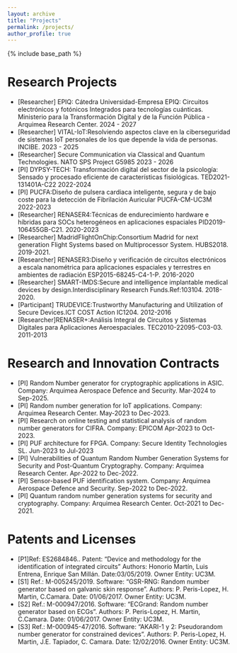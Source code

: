 ```yaml
---
layout: archive
title: "Projects"
permalink: /projects/
author_profile: true
---
```


{% include base_path %}

Research Projects
======
- [Researcher] EPIQ: Cátedra Universidad-Empresa EPIQ: Circuitos electrónicos y fotónicos Integrados para tecnologías cuánticas. Ministerio para la Transformación Digital y de la Función Pública - Arquimea Research Center. 2024 - 2027
- [Researcher] VITAL-IoT:Resolviendo aspectos clave en la ciberseguridad de sistemas IoT personales de los que depende la vida de personas. INCIBE. 2023 - 2025 
- [Researcher] Secure Communication via Classical and Quantum Technologies. NATO SPS Project G5985 2023 - 2026 
- [PI] DYPSY-TECH: Transformación digital del sector de la psicología: Sensado y procesado eficiente de características fisiológicas. TED2021-131401A-C22 2022-2024
- [PI] PUCFA:Diseño de pulsera cardiaca inteligente, segura y de bajo coste para la detección de Fibrilación Auricular PUCFA-CM-UC3M 2022-2023
- [Researcher] RENASER4:Técnicas de endurecimiento hardware e híbridas para SOCs heterogéneos en aplicaciones espaciales  PID2019-106455GB-C21. 2020-2023
- [Researcher] MadridFlightOnChip:Consortium Madrid for next generation Flight Systems based on Multiprocessor System. HUBS2018. 2019-2021.
- [Researcher] RENASER3:Diseño y verificación de circuitos electrónicos a escala nanométrica para aplicaciones espaciales y terrestres en ambientes de radiación ESP2015-68245-C4-1-P. 2016-2020
- [Researcher] SMART-IMDS:Secure and intelligence implantable medical devices by design.Interdisciplinary Research Funds.Ref:103104. 2018-2020. 
- [Participant] TRUDEVICE:Trustworthy Manufacturing and Utilization of Secure Devices.ICT COST Action IC1204. 2012-2016 
- [Researcher]RENASER+:Análisis Integral de Circuitos y Sistemas Digitales para Aplicaciones Aeroespaciales. TEC2010-22095-C03-03. 2011-2013  

Research and Innovation Contracts
======
- [PI] Random Number generator for cryptographic applications in ASIC. Company: Arquimea Aerospace Defence and Security. Mar-2024 to Sep-2025.
- [PI] Random number generation for IoT applications. Company: Arquimea Research Center. May-2023 to Dec-2023.
- [PI] Research on online testing and statistical analysis of random number generators for CIFRA. Company: EPICOM Apr-2023 to Oct-2023.
- [PI] PUF architecture for FPGA. Company: Secure Identity Technologies SL. Jun-2023 to Jul-2023  
- [PI] Vulnerabilities of Quantum Random Number Generation Systems for Security and Post-Quantum Cryptography. Company: Arquimea Research Center. Apr-2022 to Dec-2022.
- [PI] Sensor-based PUF identification system. Company: Arquimea Aerospace Defence and Security. Sep-2022 to Dec-2022.
- [PI] Quantum random number generation systems for security and cryptography. Company: Arquimea Research Center. Oct-2021 to Dec-2021.

Patents and Licenses
======

- [P1]Ref: ES2684846.. Patent: “Device and methodology for the identification of integrated circuits” Authors: Honorio Martín, Luis Entrena, Enrique San Millán. Date:03/05/2019. Owner Entity: UC3M.
- [S1] Ref.: M-005245/2019. Software: “GSR-RNG: Random number generator based on galvanic skin response”. Authors: P. Peris-Lopez, H. Martin, C.Camara. Date: 01/06/2017. Owner Entity: UC3M.
- [S2] Ref.: M-000947/2016. Software: “ECGrand: Random number generator based on ECGs”. Authors: P. Peris-Lopez, H. Martin, C.Camara. Date: 01/06/2017. Owner Entity: UC3M.
- [S3] Ref.: M-000945-47/2016. Software: “AKARI-1 y 2: Pseudorandom number generator for constrained devices”. Authors: P. Peris-Lopez, H. Martin, J.E. Tapiador, C. Camara. Date: 12/02/2016. Owner Entity: UC3M.

